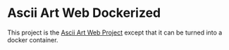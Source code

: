 # Ascii Art Web Dockerized

This project is the [Ascii Art Web Project](https://zone01normandie.org/git/faoudia/ascii-art-web) except that it can be turned into a docker container.


